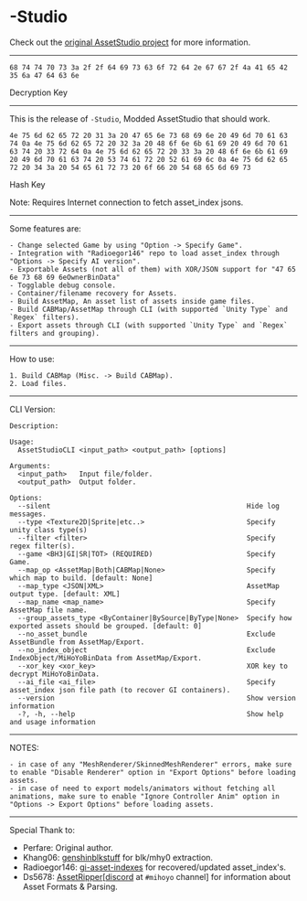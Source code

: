 # -Studio
Check out the [original AssetStudio project](https://github.com/Perfare/AssetStudio) for more information.
_____________________________________________________________________________________________________________________________
```68 74 74 70 73 3a 2f 2f 64 69 73 63 6f 72 64 2e 67 67 2f 4a 41 65 42 35 6a 47 64 63 6e```

Decryption Key
_____________________________________________________________________________________________________________________________

This is the release of `-Studio`, Modded AssetStudio that should work.
```
4e 75 6d 62 65 72 20 31 3a 20 47 65 6e 73 68 69 6e 20 49 6d 70 61 63 74 0a 4e 75 6d 62 65 72 20 32 3a 20 48 6f 6e 6b 61 69 20 49 6d 70 61 63 74 20 33 72 64 0a 4e 75 6d 62 65 72 20 33 3a 20 48 6f 6e 6b 61 69 20 49 6d 70 61 63 74 20 53 74 61 72 20 52 61 69 6c 0a 4e 75 6d 62 65 72 20 34 3a 20 54 65 61 72 73 20 6f 66 20 54 68 65 6d 69 73
```
Hash Key

Note: Requires Internet connection to fetch asset_index jsons.
_____________________________________________________________________________________________________________________________

Some features are:
```
- Change selected Game by using "Option -> Specify Game".
- Integration with "Radioegor146" repo to load asset_index through "Options -> Specify AI version".
- Exportable Assets (not all of them) with XOR/JSON support for "47 65 6e 73 68 69 6eOwnerBinData"
- Togglable debug console.
- Container/filename recovery for Assets.
- Build AssetMap, An asset list of assets inside game files.
- Build CABMap/AssetMap through CLI (with supported `Unity Type` and `Regex` filters).
- Export assets through CLI (with supported `Unity Type` and `Regex` filters and grouping).
```
_____________________________________________________________________________________________________________________________
How to use:

```
1. Build CABMap (Misc. -> Build CABMap).
2. Load files.
```
_____________________________________________________________________________________________________________________________
CLI Version:
```
Description:

Usage:
  AssetStudioCLI <input_path> <output_path> [options]

Arguments:
  <input_path>   Input file/folder.
  <output_path>  Output folder.

Options:
  --silent                                                Hide log messages.
  --type <Texture2D|Sprite|etc..>                         Specify unity class type(s)
  --filter <filter>                                       Specify regex filter(s).
  --game <BH3|GI|SR|TOT> (REQUIRED)                       Specify Game.
  --map_op <AssetMap|Both|CABMap|None>                    Specify which map to build. [default: None]
  --map_type <JSON|XML>                                   AssetMap output type. [default: XML]
  --map_name <map_name>                                   Specify AssetMap file name.
  --group_assets_type <ByContainer|BySource|ByType|None>  Specify how exported assets should be grouped. [default: 0]
  --no_asset_bundle                                       Exclude AssetBundle from AssetMap/Export.
  --no_index_object                                       Exclude IndexObject/MiHoYoBinData from AssetMap/Export.
  --xor_key <xor_key>                                     XOR key to decrypt MiHoYoBinData.
  --ai_file <ai_file>                                     Specify asset_index json file path (to recover GI containers).
  --version                                               Show version information
  -?, -h, --help                                          Show help and usage information
```
_____________________________________________________________________________________________________________________________
NOTES:
```
- in case of any "MeshRenderer/SkinnedMeshRenderer" errors, make sure to enable "Disable Renderer" option in "Export Options" before loading assets.
- in case of need to export models/animators without fetching all animations, make sure to enable "Ignore Controller Anim" option in "Options -> Export Options" before loading assets.
```
_____________________________________________________________________________________________________________________________
Special Thank to:
- Perfare: Original author.
- Khang06: [genshinblkstuff](https://github.com/khang06/genshinblkstuff) for blk/mhy0 extraction.
- Radioegor146: [gi-asset-indexes](https://github.com/radioegor146/gi-asset-indexes) for recovered/updated asset_index's.
- Ds5678: [AssetRipper](https://github.com/AssetRipper/AssetRipper)[[discord](https://discord.gg/XqXa53W2Yh) at `#mihoyo` channel] for information about Asset Formats & Parsing.
